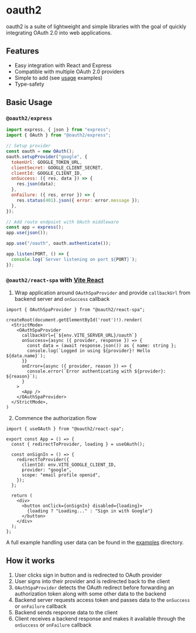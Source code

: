 # oauth2

oauth2 is a suite of lightweight and simple libraries with the goal of quickly integrating OAuth 2.0 into web applications.

## Features

- Easy integration with React and Express
- Compatible with multiple OAuth 2.0 providers
- Simple to add (see [usage](#usage) examples)
- Type-safety

## Basic Usage

### `@oauth2/express`

```js
import express, { json } from "express";
import { OAuth } from "@oauth2/express";

// Setup provider
const oauth = new OAuth();
oauth.setupProvider("google", {
  tokenUrl: GOOGLE_TOKEN_URL,
  clientSecret: GOOGLE_CLIENT_SECRET,
  clientId: GOOGLE_CLIENT_ID,
  onSuccess: ({ res, data }) => {
    res.json(data);
  },
  onFailure: ({ res, error }) => {
    res.status(401).json({ error: error.message });
  },
});

// Add route endpoint with OAuth middleware
const app = express();
app.use(json());

app.use("/oauth", oauth.authenticate());

app.listen(PORT, () => {
  console.log(`Server listening on port ${PORT}`);
});
```

### `@oauth2/react-spa` with [Vite React](https://vite.dev/guide/)

1. Wrap application around `OAuthSpaProvider` and provide `callbackUrl` from backend server and `onSuccess` callback

```tsx
import { OAuthSpaProvider } from "@oauth2/react-spa";

createRoot(document.getElementById('root')!).render(
  <StrictMode>
    <OAuthSpaProvider
      callbackUrl={`${env.VITE_SERVER_URL}/oauth`}
      onSuccess={async ({ provider, response }) => {
        const data = (await response.json()) as { name: string };
        console.log(`Logged in using ${provider}! Hello ${data.name}`);
      }}
      onError={async ({ provider, reason }) => {
        console.error(`Error authenticating with ${provider}: ${reason}`);
      }
    >
      <App />
    </OAuthSpaProvider>
  </StrictMode>,
)
```

2. Commence the authorization flow

```tsx
import { useOAuth } from "@oauth2/react-spa";

export const App = () => {
  const { redirectToProvider, loading } = useOAuth();

  const onSignIn = () => {
    redirectToProvider({
      clientId: env.VITE_GOOGLE_CLIENT_ID,
      provider: "google",
      scope: "email profile openid",
    });
  };

  return (
    <div>
      <button onClick={onSignIn} disabled={loading}>
        {loading ? "Loading..." : "Sign in with Google"}
      </button>
    </div>
  );
};
```

A full example handling user data can be found in the [examples](https://github.com/lesterfernandez/oauth2/tree/master/examples) directory.

## How it works

1. User clicks sign in button and is redirected to OAuth provider
2. User signs into their provider and is redirected back to the client
3. `OAuthSpaProvider` detects the OAuth redirect before forwarding an authorization token along with some other data to the backend
4. Backend server requests access token and passes data to the `onSuccess` or `onFailure` callback
5. Backend sends response data to the client
6. Client receives a backend response and makes it available through the `onSuccess` or `onFailure` callback

